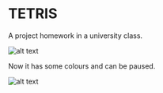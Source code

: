 # TETRIS
A project homework in a university class.

![alt text](https://user-images.githubusercontent.com/20926690/49714455-7643c880-fc7f-11e8-8c6d-cca864867a58.PNG)

Now it has some colours and can be paused.

![alt text](https://user-images.githubusercontent.com/20926690/49856056-898e9980-fe21-11e8-8baa-91213d1cee3f.PNG)
